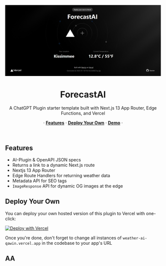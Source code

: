 <a href="https://github.com/jkalbasri/weather-ai-qawin">
   <img src="readme.PNG" alt="OG Image">
</a>

<h1 align="center">ForecastAI</h3>

<p align="center">
   A ChatGPT Plugin starter template built with Next.js 13 App Router, Edge Functions, and Vercel
</p>

<p align="center">
  · <a href="#features"><strong>Features</strong></a> ·
  <a href="#deploy-your-own"><strong>Deploy Your Own</strong></a> ·
  <a href="https://weather-ai-qawin.vercel.app/" target="blank"><strong>Demo</strong></a> ·
</p>
<br/>

## Features

- AI-Plugin & OpenAPI JSON specs
- Returns a link to a dynamic Next.js route
- Nextjs 13 App Router
- Edge Route Handlers for returning weather data
- Metadata API for SEO tags
- `ImageResponse` API for dynamic OG images at the edge

## Deploy Your Own

You can deploy your own hosted version of this plugin to Vercel with one-click:

[![Deploy with Vercel](https://vercel.com/button)](https://vercel.com/new/clone?demo-title=WeatherGPT%20%E2%80%93%C2%A0ChatGPT%20Plugin%20Starter&demo-description=The%20ultimate%20ChatGPT%20Plugin%20starter%20template.%20WeatherGPT%20is%20a%20ChatGPT%20Plugin%20to%20get%20the%20weather%20of%20any%20given%20location.&demo-url=https%3A%2F%2Fweather-ai-qawin.vercel.app%2F&demo-image=%2F%2Fimages.ctfassets.net%2Fe5382hct74si%2F7Ft2fS9gtS9XtxUNVJJENP%2F04a68855bda0524982d3c15cbd2628ac%2FCleanShot_2023-04-13_at_12.37.09.png&project-name=WeatherGPT%20%E2%80%93%C2%A0ChatGPT%20Plugin%20Starter&repository-name=weather-ai-qawin&repository-url=https%3A%2F%2Fgithub.com%2Fjkalbasri%2Fweather-ai-qawin&from=templates&skippable-integrations=1&env=WEATHER_API_KEY&envDescription=Get%20your%20WeatherAPI%20key%20here%3A&envLink=https%3A%2F%2Fwww.weatherapi.com%2F&teamCreateStatus=hidden)

Once you're done, don't forget to change all instances of `weather-ai-qawin.vercel.app` in the codebase to your app's URL


## AA